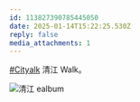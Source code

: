 ```yaml
---
id: 113827390785445050
date: 2025-01-14T15:22:25.530Z
reply: false
media_attachments: 1
---
```


[#Cityalk](https://e5n.cc/tags/Cityalk) 清江 Walk。

![清江
ealbum](https://files.e5n.cc/media_attachments/files/113/827/390/468/401/550/original/7c5fd27b8cdd7f26.jpg)
